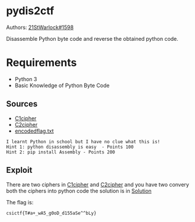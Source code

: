 # pydis2ctf

Authors: [21StWarlock#1598](21StWarlock#1598)

Disassemble Python byte code and reverse the obtained python code.

# Requirements

- Python 3
- Basic Knowledge of Python Byte Code

## Sources

- [C1cipher](./C1cipher)
- [C2cipher](./C2cipher)
- [encodedflag.txt](./encodedflag.txt)


```
I learnt Python in school but I have no clue what this is!
Hint 1: python disassembly is easy  - Points 100
Hint 2: pip install Assembly - Points 200
```

## Exploit

There are two ciphers in [C1cipher](./C1cipher) and [C2cipher](./C2cipher) and you have two convery both the ciphers into python code the solution is in [Solution](https://github.com/csivitu/ctf-challenges/tree/master/miscellaneous/PYDIS_2_CTF/solution.txt)

 The flag is:
```
csictf{T#a+_wA5_g0oD_d155aSe^^bLy}
```
